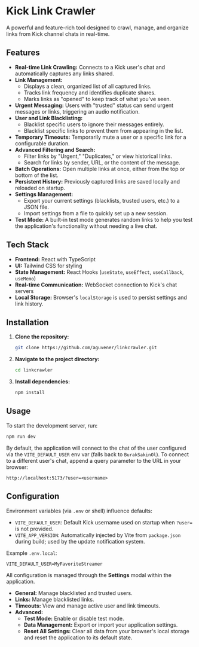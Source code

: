 # Kick Link Crawler

A powerful and feature-rich tool designed to crawl, manage, and organize links from Kick channel chats in real-time.

## Features

- **Real-time Link Crawling:** Connects to a Kick user's chat and automatically captures any links shared.
- **Link Management:**
    - Displays a clean, organized list of all captured links.
    - Tracks link frequency and identifies duplicate shares.
    - Marks links as "opened" to keep track of what you've seen.
- **Urgent Messaging:** Users with "trusted" status can send urgent messages or links, triggering an audio notification.
- **User and Link Blacklisting:**
    - Blacklist specific users to ignore their messages entirely.
    - Blacklist specific links to prevent them from appearing in the list.
- **Temporary Timeouts:** Temporarily mute a user or a specific link for a configurable duration.
- **Advanced Filtering and Search:**
    - Filter links by "Urgent," "Duplicates," or view historical links.
    - Search for links by sender, URL, or the content of the message.
- **Batch Operations:** Open multiple links at once, either from the top or bottom of the list.
- **Persistent History:** Previously captured links are saved locally and reloaded on startup.
- **Settings Management:**
    - Export your current settings (blacklists, trusted users, etc.) to a JSON file.
    - Import settings from a file to quickly set up a new session.
- **Test Mode:** A built-in test mode generates random links to help you test the application's functionality without needing a live chat.

## Tech Stack

- **Frontend:** React with TypeScript
- **UI:** Tailwind CSS for styling
- **State Management:** React Hooks (`useState`, `useEffect`, `useCallback`, `useMemo`)
- **Real-time Communication:** WebSocket connection to Kick's chat servers
- **Local Storage:** Browser's `localStorage` is used to persist settings and link history.

## Installation

1.  **Clone the repository:**
    ```bash
    git clone https://github.com/aguvener/linkcrawler.git
    ```
2.  **Navigate to the project directory:**
    ```bash
    cd linkcrawler
    ```
3.  **Install dependencies:**
    ```bash
    npm install
    ```

## Usage

To start the development server, run:

```bash
npm run dev
```

By default, the application will connect to the chat of the user configured via the `VITE_DEFAULT_USER` env var (falls back to `BurakSakinOl`). To connect to a different user's chat, append a query parameter to the URL in your browser:

```
http://localhost:5173/?user=<username>
```

## Configuration

Environment variables (via `.env` or shell) influence defaults:

- `VITE_DEFAULT_USER`: Default Kick username used on startup when `?user=` is not provided.
- `VITE_APP_VERSION`: Automatically injected by Vite from `package.json` during build; used by the update notification system.

Example `.env.local`:

```
VITE_DEFAULT_USER=MyFavoriteStreamer
```

All configuration is managed through the **Settings** modal within the application.

- **General:** Manage blacklisted and trusted users.
- **Links:** Manage blacklisted links.
- **Timeouts:** View and manage active user and link timeouts.
- **Advanced:**
    - **Test Mode:** Enable or disable test mode.
    - **Data Management:** Export or import your application settings.
    - **Reset All Settings:** Clear all data from your browser's local storage and reset the application to its default state.
